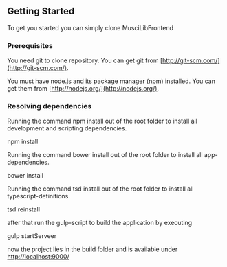 ## Getting Started

To get you started you can simply clone MusciLibFrontend

### Prerequisites

You need git to clone repository. You can get git from
[http://git-scm.com/](http://git-scm.com/).

You must have node.js and its package manager (npm) installed.  You can get them from [http://nodejs.org/](http://nodejs.org/).


### Resolving dependencies

Running the command npm install out of the root folder to install all development and scripting dependencies.

npm install

Running the command bower install out of the root folder to install all app-dependencies.

bower install

Running the command tsd install out of the root folder to install all typescript-definitions.

tsd reinstall

after that run the gulp-script to build the application by executing

gulp startServeer

now the project lies in the build folder and is available under [http://localhost:9000/](http://localhost:9000/)

